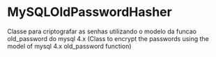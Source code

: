 MySQLOldPasswordHasher
======================

Classe para criptografar as senhas utilizando o modelo da funcao old_password do mysql 4.x (Class to encrypt the passwords using the model of mysql 4.x  old_password function)